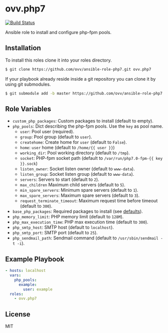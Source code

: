 ovv.php7
========

[![Build Status](https://travis-ci.org/ovv/ansible-role-php7.svg?branch=master)](https://travis-ci.org/ovv/ansible-role-php7)

Ansible role to install and configure php-fpm pools.

Installation
------------

To install this roles clone it into your roles directory.

```bash
$ git clone https://github.com/ovv/ansible-role-php7.git ovv.php7
```

If your playbook already reside inside a git repository you can clone it by using git submodules.

```bash
$ git submodule add -b master https://github.com/ovv/ansible-role-php7.git ovv.php7
```

Role Variables
--------------

* `custom_php_packages`: Custom packages to install (default to empty).
* `php_pools`: Dict describing the php-fpm pools. Use the `key` as pool name.
    * `user`: Pool user (required).
    * `group`: Pool group (default to `user`).
    * `createhome`: Create home for `user` (default to `False`).
    * `home`: `user` home (default to `/home/{{ user }}`)
    * `working_dir`: Pool working directory (default to `/tmp`).
    * `socket`: PHP-fpm socket path (default to `/var/run/php7.0-fpm-{{ key }}.sock`)
    * `listen_owner`: Socket listen owner (default to `www-data`).
    * `listen_group`: Socket listen group (default to `www-data`).
    * `servers`: Servers to start (default to `2`).
    * `max_children` Maximum child servers (default to `5`).
    * `min_spare_servers`: Minimum spare servers (default to `1`).
    * `max_spare_servers`: Maximum spare servers (default to `3`).
    * `request_terminate_timeout`: Maximum request time before timeout (default to `300`).
* `base_php_packages`: Required packages to install (see [defaults](defaults/main.yml)).
* `php_memory_limit`: PHP memory limit (default to `128M`).
* `php_max_execution_time`: PHP max execution time (default to `300`).
* `php_smtp_host`: SMTP host (default to `localhost`).
* `php_smtp_port`: SMTP port (default to `25`).
* `php_sendmail_path`: Sendmail command (default to `/usr/sbin/sendmail -t -i`).


Example Playbook
----------------

```yml
- hosts: localhost
  vars:
    php_pools:
      example:
        user: example
  roles:
    - ovv.php7
```

License
-------

MIT
